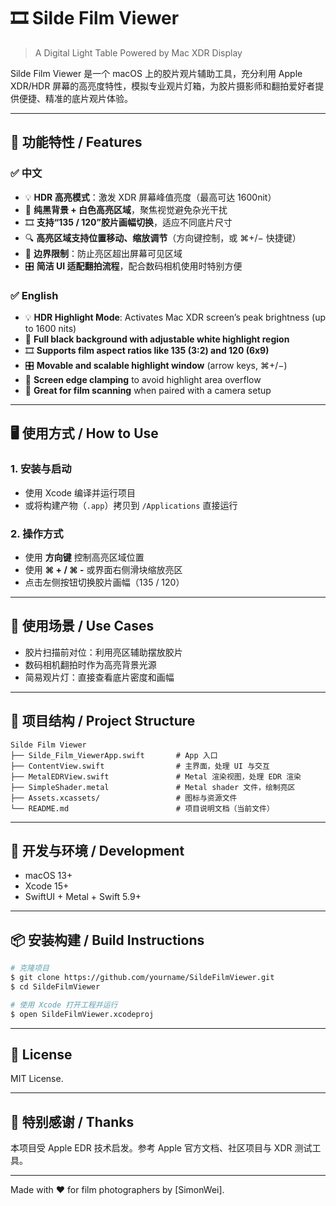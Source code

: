 # 🎞 Silde Film Viewer

> A Digital Light Table Powered by Mac XDR Display

Silde Film Viewer 是一个 macOS 上的胶片观片辅助工具，充分利用 Apple XDR/HDR 屏幕的高亮度特性，模拟专业观片灯箱，为胶片摄影师和翻拍爱好者提供便捷、精准的底片观片体验。

---

## 🌟 功能特性 / Features

### ✅ 中文
- 💡 **HDR 高亮模式**：激发 XDR 屏幕峰值亮度（最高可达 1600nit）
- 🖤 **纯黑背景 + 白色高亮区域**，聚焦视觉避免杂光干扰
- 🎞 **支持“135 / 120”胶片画幅切换**，适应不同底片尺寸
- 🔍 **高亮区域支持位置移动、缩放调节**（方向键控制，或 ⌘+/− 快捷键）
- 🚫 **边界限制**：防止亮区超出屏幕可见区域
- 🎛 **简洁 UI 适配翻拍流程**，配合数码相机使用时特别方便

### ✅ English
- 💡 **HDR Highlight Mode**: Activates Mac XDR screen’s peak brightness (up to 1600 nits)
- 🖤 **Full black background with adjustable white highlight region**
- 🎞 **Supports film aspect ratios like 135 (3:2) and 120 (6x9)**
- 🎛 **Movable and scalable highlight window** (arrow keys, ⌘+/−)
- 🚧 **Screen edge clamping** to avoid highlight area overflow
- 📸 **Great for film scanning** when paired with a camera setup

---

## 🖥️ 使用方式 / How to Use

### 1. 安装与启动
- 使用 Xcode 编译并运行项目
- 或将构建产物（`.app`）拷贝到 `/Applications` 直接运行

### 2. 操作方式
- 使用 **方向键** 控制高亮区域位置
- 使用 **⌘ + / ⌘ -** 或界面右侧滑块缩放亮区
- 点击左侧按钮切换胶片画幅（135 / 120）

---

## 📸 使用场景 / Use Cases
- 胶片扫描前对位：利用亮区辅助摆放胶片
- 数码相机翻拍时作为高亮背景光源
- 简易观片灯：直接查看底片密度和画幅

---

## 📂 项目结构 / Project Structure
```
Silde Film Viewer
├── Silde_Film_ViewerApp.swift       # App 入口
├── ContentView.swift                # 主界面，处理 UI 与交互
├── MetalEDRView.swift               # Metal 渲染视图，处理 EDR 渲染
├── SimpleShader.metal               # Metal shader 文件，绘制亮区
├── Assets.xcassets/                 # 图标与资源文件
└── README.md                        # 项目说明文档（当前文件）
```

---

## 🔧 开发与环境 / Development
- macOS 13+
- Xcode 15+
- SwiftUI + Metal + Swift 5.9+

---

## 📦 安装构建 / Build Instructions
```bash
# 克隆项目
$ git clone https://github.com/yourname/SildeFilmViewer.git
$ cd SildeFilmViewer

# 使用 Xcode 打开工程并运行
$ open SildeFilmViewer.xcodeproj
```

---

## 📃 License
MIT License.

---

## 🙌 特别感谢 / Thanks
本项目受 Apple EDR 技术启发。参考 Apple 官方文档、社区项目与 XDR 测试工具。

---

Made with ❤️ for film photographers by [SimonWei].
